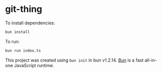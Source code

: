 # git-thing

To install dependencies:

```bash
bun install
```

To run:

```bash
bun run index.ts
```

This project was created using `bun init` in bun v1.2.14. [Bun](https://bun.sh) is a fast all-in-one JavaScript runtime.

<!--
check if theres still files that are not staged
if there are, run the process again

add a link to a PR on github to the current branch, if not main or master
add a title to the PR, the title should make sense of the changes
add a description to the PR, the description should be a summary of the changes
add a tag to the PR (?)

somehow narrow down the output even more, still seeing some 100% and some 10%
 -->
